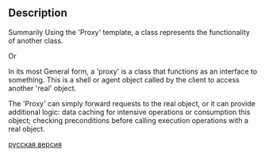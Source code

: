 ## Description

Summarily
Using the 'Proxy' template, a class represents the functionality of another class.

Or

In its most General form, a 'proxy' is a class that functions as an interface to something.
This is a shell or agent object called by the client to access another 'real' object.

The 'Proxy' can simply forward requests to the real object, or it can provide
additional logic: data caching for intensive operations or consumption
this object; checking preconditions before calling execution
operations with a real object.


[русская версия](README-rus.md)
